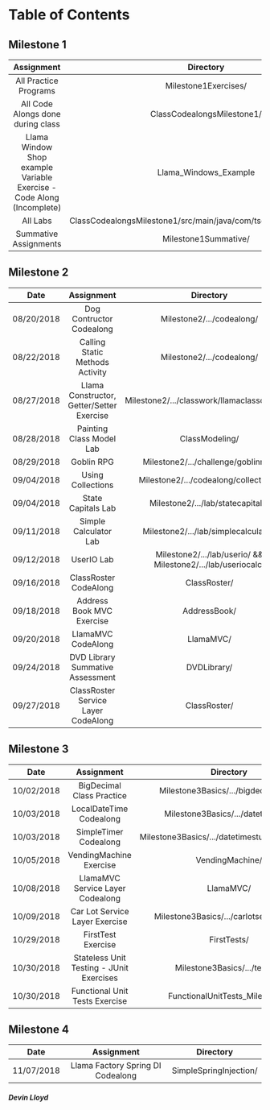 # Table of Contents

## Milestone 1
 
| Assignment | Directory |
|:---------------:|:------------:|
| All Practice Programs | Milestone1Exercises/ |
| All Code Alongs done during class | ClassCodealongsMilestone1/ |
| Llama Window Shop example Variable Exercise - Code Along (Incomplete) | Llama_Windows_Example |
| All Labs | ClassCodealongsMilestone1/src/main/java/com/tsguild/milestone1/labs |
| Summative Assignments | Milestone1Summative/ |

## Milestone 2
 
| Date | Assignment | Directory |
|:----:|:----------:|:---------:|
| 08/20/2018 | Dog Contructor Codealong | Milestone2/.../codealong/ |
| 08/22/2018 | Calling Static Methods Activity | Milestone2/.../codealong/ |
| 08/27/2018 | Llama Constructor, Getter/Setter Exercise | Milestone2/.../classwork/llamaclassdiagram/ |
| 08/28/2018 | Painting Class Model Lab | ClassModeling/ |
| 08/29/2018 | Goblin RPG | Milestone2/.../challenge/goblinrpg/ |
| 09/04/2018 | Using Collections | Milestone2/.../codealong/collections/ |
| 09/04/2018 | State Capitals Lab | Milestone2/.../lab/statecapitals/ |
| 09/11/2018 | Simple Calculator Lab | Milestone2/.../lab/simplecalculator/ |
| 09/12/2018 | UserIO Lab | Milestone2/.../lab/userio/ && Milestone2/.../lab/useriocalc/ |
| 09/16/2018 | ClassRoster CodeAlong | ClassRoster/ |
| 09/18/2018 | Address Book MVC Exercise | AddressBook/ |
| 09/20/2018 | LlamaMVC CodeAlong | LlamaMVC/ |
| 09/24/2018 | DVD Library Summative Assessment | DVDLibrary/ |
| 09/27/2018 | ClassRoster Service Layer CodeAlong | ClassRoster/ |

## Milestone 3

| Date | Assignment | Directory |
|:----:|:----------:|:---------:|
| 10/02/2018 | BigDecimal Class Practice | Milestone3Basics/.../bigdecimalwork |
| 10/03/2018 | LocalDateTime Codealong | Milestone3Basics/.../datetimestuff |
| 10/03/2018 | SimpleTimer Codealong | Milestone3Basics/.../datetimestuff/simpletimer/ |
| 10/05/2018 | VendingMachine Exercise | VendingMachine/ |
| 10/08/2018 | LlamaMVC Service Layer Codealong | LlamaMVC/ |
| 10/09/2018 | Car Lot Service Layer Exercise | Milestone3Basics/.../carlotservicelayer/ |
| 10/29/2018 | FirstTest Exercise | FirstTests/ |
| 10/30/2018 | Stateless Unit Testing - JUnit Exercises | Milestone3Basics/.../testing/ |
| 10/30/2018 | Functional Unit Tests Exercise |  FunctionalUnitTests_MilestoneIII |

## Milestone 4

| Date | Assignment | Directory |
|:------:|:----------------:|:------------:|
| 11/07/2018 | Llama Factory Spring DI Codealong | SimpleSpringInjection/ |

##### Devin Lloyd
